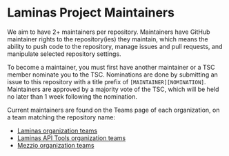 # Laminas Project Maintainers

We aim to have 2+ maintainers per repository. Maintainers have GitHub maintainer
rights to the repository(ies) they maintain, which means the ability to push
code to the repository, manage issues and pull requests, and manipulate selected
repository settings.

To become a maintainer, you must first have another maintainer or a TSC member
nominate you to the TSC. Nominations are done by submitting an issue to this
repository with a title prefix of `[MAINTAINER][NOMINATION]`. Maintainers are
approved by a majority vote of the TSC, which will be held no later than 1 week
following the nomination.

Current maintainers are found on the Teams page of each organization, on a team
matching the repository name:

- [Laminas organization teams](https://github.com/orgs/laminas/teams)
- [Laminas API Tools organization teams](https://github.com/orgs/laminas-api-tools/teams)
- [Mezzio organization teams](https://github.com/orgs/mezzio/teams)

